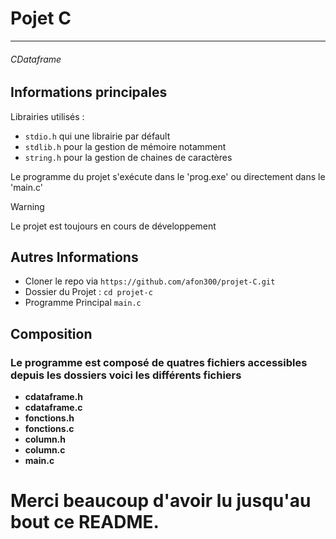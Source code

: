 # Pojet C

---

###### CDataframe

## Informations principales
Librairies utilisés :
* `stdio.h` qui une librairie par défault
* `stdlib.h` pour la gestion de mémoire notamment
* `string.h` pour la gestion de chaines de caractères

Le programme du projet s'exécute dans le 'prog.exe' ou directement dans le 'main.c'


> [!WARNING]
> Le projet est toujours en cours de développement

## Autres Informations

* Cloner le repo via `https://github.com/afon300/projet-C.git`
* Dossier du Projet : `cd projet-c`
* Programme Principal `main.c`

## Composition

### Le programme est composé de quatres fichiers accessibles depuis les **dossiers** voici les différents fichiers

* **cdataframe.h** 
* **cdataframe.c**
* **fonctions.h**
* **fonctions.c**
* **column.h**
* **column.c**
* **main.c**

# Merci beaucoup d'avoir lu jusqu'au bout ce README.
